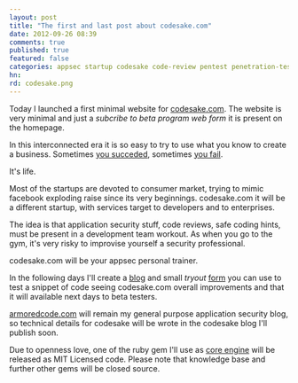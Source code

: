 ```yaml
---
layout: post
title: "The first and last post about codesake.com"
date: 2012-09-26 08:39
comments: true
published: true
featured: false
categories: appsec startup codesake code-review pentest penetration-test pentest-with-ruby
hn: 
rd: codesake.png
---
```


Today I launched a first minimal website for
[codesake.com](http://codesake.com). The website is very minimal and just a
_subcribe to beta program web form_ it is present on the homepage.

<!-- more -->

In this interconnected era it is so easy to try to use what you know to create
a business. Sometimes [you succeded](http://www.apple.com), sometimes [you fail](http://www.volunia.it). 

It's life.

Most of the startups are devoted to consumer market, trying to mimic facebook
exploding raise since its very beginnings. codesake.com it will be a different
startup, with services target to developers and to enterprises.

The idea is that application security stuff, code reviews, safe coding hints,
must be present in a development team workout. As when you go to the gym, it's
very risky to improvise yourself a security professional.

codesake.com will be your appsec personal trainer.

In the following days I'll create a [blog](http://blog.codesake.com) and small _tryout_
[form](http://codesake.com/try) you can use to test a snippet of code seeing
codesake.com overall improvements and that it will available next days to beta testers. 

[armoredcode.com](http://armoredcode.com) will remain my general purpose
application security blog, so technical details for codesake will be wrote in
the codesake blog I'll publish soon. 

Due to openness love, one of the ruby gem I'll use as 
[core engine](https://github.com/codesake/sake) will be released as MIT Licensed
code. Please note that knowledge base and further other gems will be closed
source.
